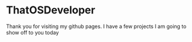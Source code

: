 # ThatOSDeveloper
Thank you for visiting my github pages. I have a few projects I am going to show off to you today